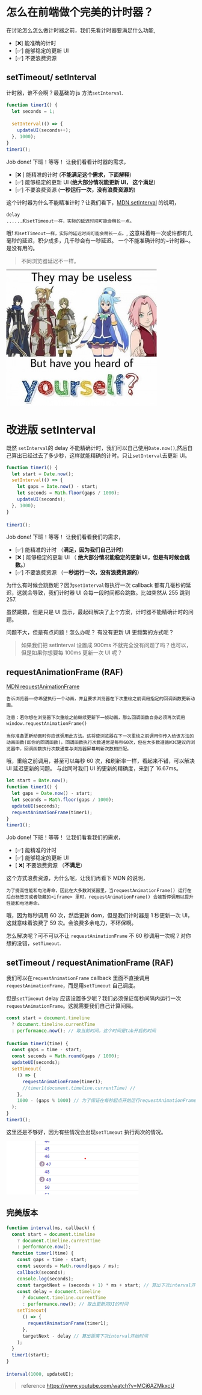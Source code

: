 # 怎么在前端做个完美的计时器？

在讨论怎么怎么做计时器之前，我们先看计时器要满足什么功能,

- [❌] 能准确的计时
- [✅] 能够稳定的更新 UI
- [✅] 不要浪费资源

## setTimeout/ setInterval

计时器，谁不会啊？最基础的 js 方法`setInterval`.

```javascript
function timer1() {
  let seconds = 1;

  setInterval(() => {
    updateUI(seconds++);
  }, 1000);
}
timer1();
```

Job done! 下班！等等！ 让我们看看计时器的需求，

- [❌ ] 能精准的计时 (**不能满足这个需求，下面解释**)
- [✅] 能够稳定的更新 UI (**绝大部分情况能更新 UI， 这个满足**)
- [✅] 不要浪费资源 (**一秒运行一次，没有浪费资源的**)

这个计时器为什么不能精准计时？让我们看下，[MDN setInterval](https://developer.mozilla.org/zh-CN/docs/Web/API/setInterval) 的说明，

```text
delay
......和setTimeout一样，实际的延迟时间可能会稍长一点。
```

哦! `和setTimeout一样，实际的延迟时间可能会稍长一点。`, 这意味着每一次或许都有几毫秒的延迟，积少成多，几千秒会有一秒延迟。
一个不能准确计时的~计时器~。 是没有用的。

> 不同浏览器延迟不一样。

![useless](./useless2.jpg)

# 改进版 setInterval

既然 `setInterval`的 delay 不能精确计时，我们可以自己使用`Date.now()`,然后自己算出已经过去了多少秒，这样就能精确的计时。只让`setInterval`去更新 UI。

```js
function timer1() {
  let start = Date.now();
  setInterval(() => {
    let gaps = Date.now() - start;
    let seconds = Math.floor(gaps / 1000);
    updateUI(seconds);
  }, 1000);
}

timer1();
```

Job done! 下班！等等！ 让我们看看我们的需求，

- [✅] 能精准的计时 （**满足，因为我们自己计时**）
- [❌ ] 能够稳定的更新 UI （ **绝大部分情况能稳定的更新 UI，但是有时候会跳数。**）
- [✅] 不要浪费资源 （**一秒运行一次，没有浪费资源的**）

为什么有时候会跳数呢？因为`setInterval`每执行一次 callback 都有几毫秒的延迟，这就会导致，我们计时器 UI 会每一段时间都会跳数。比如突然从 255 跳到 257.

虽然跳数，但是只是 UI 显示，最起码解决了上个方案，计时器不能精确计时的问题。

问题不大，但是有点问题！怎么办呢？ 有没有更新 UI 更频繁的方式呢？

> 如果我们把 setInterval 设置成 900ms 不就完全没有问题了吗？也可以，但是如果你想要每 100ms 更新一次 UI 呢？

## requestAnimationFrame (RAF)

[MDN requestAnimationFrame](https://developer.mozilla.org/zh-CN/docs/Web/API/window/requestAnimationFrame)

```
告诉浏览器——你希望执行一个动画，并且要求浏览器在下次重绘之前调用指定的回调函数更新动画。

注意：若你想在浏览器下次重绘之前继续更新下一帧动画，那么回调函数自身必须再次调用window.requestAnimationFrame()

当你准备更新动画时你应该调用此方法。这将使浏览器在下一次重绘之前调用你传入给该方法的动画函数(即你的回调函数)。回调函数执行次数通常是每秒60次，但在大多数遵循W3C建议的浏览器中，回调函数执行次数通常与浏览器屏幕刷新次数相匹配。
```

哦，重绘之前调用，甚至可以每秒 60 次，和刷新率一样，看起来不错，可以解决 UI 延迟更新的问题。
与此同时我们 UI 的更新的精确度，来到了 16.67ms。

```js
let start = Date.now();
function timer1() {
  let gaps = Date.now() - start;
  let seconds = Math.floor(gaps / 1000);
  updateUI(seconds);
  requestAnimationFrame(timer1);
}
timer1();
```

Job done! 下班！等等！ 让我们看看我们的需求，

- [✅] 能精准的计时
- [✅] 能够稳定的更新 UI
- [ ❌] 不要浪费资源 （**不满足**）

这个方式浪费资源，为什么呢，让我们再看下 MDN 的说明，

```
为了提高性能和电池寿命，因此在大多数浏览器里，当requestAnimationFrame() 运行在后台标签页或者隐藏的<iframe> 里时，requestAnimationFrame() 会被暂停调用以提升性能和电池寿命。
```

哦，因为每秒调用 60 次，然后更新 dom，但是我们计时器是 1 秒更新一次 UI，这就意味着浪费了 59 次。会浪费多余电力，不环保啊。

怎么解决呢？可不可以不让 `requestAnimationFrame` 不 60 秒调用一次呢？对你想的没错，`setTimeout`.

## setTimeout / requestAnimationFrame (RAF)

我们可以在`requestAnimationFrame` callback 里面不直接调用`requestAnimationFrame`，而是用`setTimeout` 自己调度。

但是`setTimeout` delay 应该设置多少呢？我们必须保证每秒间隔内运行一次`requestAnimationFrame`。这就需要我们自己计算间隔。

```js
const start = document.timeline
  ? document.timeline.currentTime
  : performance.now(); // 取当前时间，这个时间是tab开启的时间

function timer1(time) {
  const gaps = time - start;
  const seconds = Math.round(gaps / 1000);
  updateUI(seconds);
  setTimeout(
    () => {
      requestAnimationFrame(timer1);
      //timer1(document.timeline.currentTime) //
    },
    1000 - (gaps % 1000) // 为了保证在每秒起点开始运行requestAnimationFrame
  );
}
timer1();
```

这里还是不够好，因为有些情况会出现`setTimeout` 执行两次的情况。

![mutilple](./mutiple.png)

## 完美版本

```js
function interval(ms, callback) {
  const start = document.timeline
    ? document.timeline.currentTime
    : performance.now();
  function timer1(time) {
    const gaps = time - start;
    const seconds = Math.round(gaps / ms);
    callback(seconds);
    console.log(seconds);
    const targetNext = (seconds + 1) * ms + start; // 算出下次interval开始的时间
    const delay = document.timeline
      ? document.timeline.currentTime
      : performance.now(); // 取出更新完UI的时间
    setTimeout(
      () => {
        requestAnimationFrame(timer1);
      },
      targetNext - delay // 算出距离下次interval开始时间
    );
  }
  timer1(start);
}

interval(1000, updateUI);
```

> reference
> <https://www.youtube.com/watch?v=MCi6AZMkxcU>
